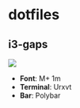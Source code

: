 # dotfiles
## i3-gaps

<img src="https://raw.githubusercontent.com/genox997/dotfiles/master/Screenshots/photo_2019-08-19_11-13-59.jpg" style="max-width:100%;">

<ul>
<li><strong>Font</strong>: M+ 1m </li>
<li><strong>Terminal</strong>: Urxvt</li>
<li><strong>Bar</strong>: Polybar</li>
</ul>
